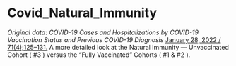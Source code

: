 # Covid_Natural_Immunity
<em>Original data</em>: <em>COVID-19 Cases and Hospitalizations by COVID-19 Vaccination Status and Previous COVID-19 Diagnosis</em> [January 28, 2022 / 71(4);125–131.](https://www.cdc.gov/mmwr/volumes/71/wr/mm7104e1.htm)   A more detailed look at the Natural Immunity — Unvaccinated Cohort ( #3 ) versus the “Fully Vaccinated” Cohorts ( #1   &amp;   #2 ).
